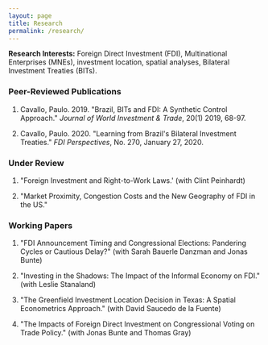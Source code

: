```yaml
---
layout: page
title: Research
permalink: /research/
---
```

**Research Interests:** Foreign Direct Investment (FDI), Multinational Enterprises (MNEs), investment location, spatial analyses, Bilateral Investment Treaties (BITs).

### Peer-Reviewed Publications

1. Cavallo, Paulo. 2019. "Brazil, BITs and FDI: A Synthetic Control Approach." *Journal of World Investment & Trade*, 20(1) 2019, 68-97.

2. Cavallo, Paulo. 2020. "Learning from Brazil's Bilateral Investment Treaties." *FDI Perspectives*, No. 270, January 27, 2020.

### Under Review

1. "Foreign Investment and Right-to-Work Laws.' (with Clint Peinhardt)

2. "Market Proximity, Congestion Costs and the New Geography of FDI in the US."

### Working Papers

1. "FDI Announcement Timing and Congressional
Elections: Pandering Cycles or Cautious Delay?" (with Sarah Bauerle Danzman and Jonas Bunte)

2. "Investing in the Shadows: The Impact of the Informal Economy on FDI." (with Leslie Stanaland)

3. "The Greenfield Investment Location Decision in Texas: A Spatial Econometrics Approach." (with David Saucedo de la Fuente)

4. "The Impacts of Foreign Direct Investment on Congressional Voting on Trade Policy." (with Jonas Bunte and Thomas Gray)




